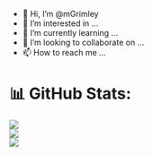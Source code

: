 - 👋 Hi, I’m @mGrimley
- 👀 I’m interested in ...
- 🌱 I’m currently learning ...
- 💞️ I’m looking to collaborate on ...
- 📫 How to reach me ...

# 📊 GitHub Stats:
![](https://github-readme-stats.vercel.app/api?username=mGrimley&theme=dark&hide_border=true&include_all_commits=false&count_private=false)<br/>
![](https://github-readme-streak-stats.herokuapp.com/?user=mGrimley&theme=dark&hide_border=true)<br/>
![](https://github-readme-stats.vercel.app/api/top-langs/?username=mGrimley&theme=dark&hide_border=true&include_all_commits=false&count_private=false&layout=compact)
